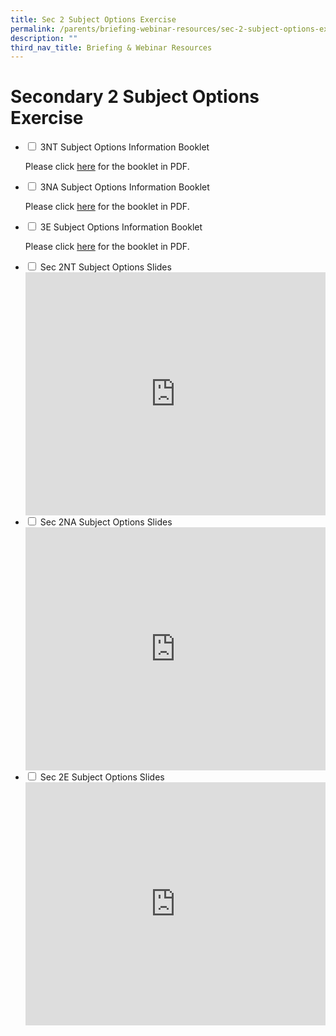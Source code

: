 ```yaml
---
title: Sec 2 Subject Options Exercise
permalink: /parents/briefing-webinar-resources/sec-2-subject-options-exercise/
description: ""
third_nav_title: Briefing & Webinar Resources
---
```


# **Secondary 2 Subject Options Exercise**




<ul class="jekyllcodex_accordion">
  <li>
    <input type="checkbox" id="accordion1">
    <label for="accordion1">3NT Subject Options Information Booklet</label>
    <div>
			<p>Please click <a href="/files/3NT%20Streaming%20Booklet%202023.pdf"> here</a> for the booklet in PDF.</p>
    </div>
	</li>
	 <li>
    <input type="checkbox" id="accordion2">
    <label for="accordion2">3NA Subject Options Information Booklet</label>
    <div>
      <p>Please click <a href="files/3NA%20Streaming%20Booklet%202023.pdf"> here</a> for the booklet in PDF.</p>
    </div>
	</li>
	 <li>
    <input type="checkbox" id="accordion3">
    <label for="accordion3">3E Subject Options Information Booklet</label>
    <div>
      <p>Please click <a href="3Exp%20Streaming%20Booklet%202023.pdf"> here</a> for the booklet in PDF.</p>
    </div>
	</li>
		<li>
    <input type="checkbox" id="accordion5">
    <label for="accordion5">Sec 2NT Subject Options Slides</label>
    <div>
<iframe allowfullscreen="true" height="389" width="480" frameborder="0" src="https://docs.google.com/presentation/d/e/2PACX-1vQcSrTXoiusfQFjAzVxtMFDA2iVnO5vTzHoq2J1LCBtvWGt_AxaYOF5y4QkCZwyMw/embed?start=false&amp;loop=false&amp;delayms=3000"></iframe>
    </div>
	</li>
	<li>
    <input type="checkbox" id="accordion6">
    <label for="accordion6">Sec 2NA Subject Options Slides</label>
    <div>
<iframe allowfullscreen="true" height="389" width="480" frameborder="0" src="https://docs.google.com/presentation/d/e/2PACX-1vQaYL_xUmC0t8TLiRDcJOz9o7KE058QIKS83mfxZdbBvxclOxES1gYXKZj-p8B-1Q/embed?start=false&amp;loop=false&amp;delayms=3000"></iframe>
    </div>
	</li>
		<li>
    <input type="checkbox" id="accordion7">
    <label for="accordion7">Sec 2E Subject Options Slides</label>
    <div>
<iframe allowfullscreen="true" height="389" width="480" frameborder="0" src="https://docs.google.com/presentation/d/e/2PACX-1vS6fsxHKX2OpPUJ4OUZ3toIqHnmwdYHqskw_Cn2XF426BNmQ__G9o0c7J9tkWD34A/embed?start=false&amp;loop=false&amp;delayms=3000"></iframe>
    </div>
	</li>
	</ul>